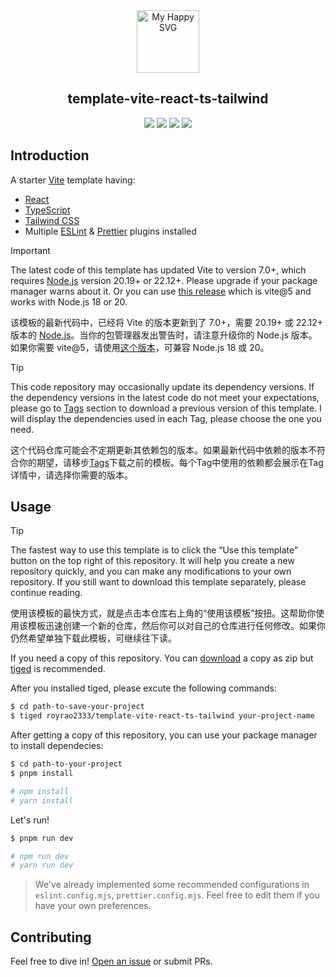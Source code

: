 <div align="center"><img src = "https://user-images.githubusercontent.com/31413093/197097625-5b3bd3cf-2bd6-4a3a-8059-a1fe9f28100b.svg" height="100px" alt="My Happy SVG"/></div>

<h2 align="center">template-vite-react-ts-tailwind</h2>

<div align="center">
<a href="https://reactjs.org/"><image src="https://img.shields.io/static/v1?label=React&message=19.1.1&style=for-the-badge&labelColor=FFFFFF&logo=react&color=61DAFB"/></a> <a href="https://www.typescriptlang.org/"><image src="https://img.shields.io/static/v1?label=TypeScript&message=5.8.3&style=for-the-badge&labelColor=FFFFFF&logo=typescript&color=3178C6"/></a> <a href="https://www.typescriptlang.org/"><image src="https://img.shields.io/static/v1?label=Tailwind%20CSS&message=4.1.12&style=for-the-badge&labelColor=FFFFFF&logo=tailwindcss&color=06B6D4"/></a> <a href="https://cn.vitejs.dev/"><image src="https://img.shields.io/static/v1?label=Vite&message=7.1.4&style=for-the-badge&labelColor=FFFFFF&logo=vite&color=646CFF"/></a>
</div>

## Introduction

A starter [Vite](https://vitejs.dev/) template having:

- [React](https://react.dev/)
- [TypeScript](https://www.typescriptlang.org/)
- [Tailwind CSS](https://tailwindcss.com/)
- Multiple [ESLint](https://eslint.org/) & [Prettier](https://prettier.io/) plugins installed

> [!IMPORTANT]
> 
> The latest code of this template has updated Vite to version 7.0+, which requires [Node.js](https://nodejs.org/) version 20.19+ or 22.12+. Please upgrade if your package manager warns about it. Or you can use [this release](https://github.com/RoyRao2333/template-vite-react-ts-tailwind/releases/tag/release-2025.03.27) which is vite@5 and works with Node.js 18 or 20.
> 
> 该模板的最新代码中，已经将 Vite 的版本更新到了 7.0+，需要 20.19+ 或 22.12+ 版本的 [Node.js](https://nodejs.org/)。当你的包管理器发出警告时，请注意升级你的 Node.js 版本。如果你需要 vite@5，请使用[这个版本](https://github.com/RoyRao2333/template-vite-react-ts-tailwind/releases/tag/release-2025.03.27)，可兼容 Node.js 18 或 20。

> [!TIP]
> 
> This code repository may occasionally update its dependency versions. If the dependency versions in the latest code do not meet your expectations, please go to [Tags](https://github.com/RoyRao2333/template-vite-react-ts-tailwind/tags) section to download a previous version of this template. I will display the dependencies used in each Tag, please choose the one you need.
> 
> 这个代码仓库可能会不定期更新其依赖包的版本。如果最新代码中依赖的版本不符合你的期望，请移步[Tags](https://github.com/RoyRao2333/template-vite-react-ts-tailwind/tags)下载之前的模板。每个Tag中使用的依赖都会展示在Tag详情中，请选择你需要的版本。

## Usage

> [!TIP]
> 
> The fastest way to use this template is to click the “Use this template” button on the top right of this repository. It will help you create a new repository quickly, and you can make any modifications to your own repository. If you still want to download this template separately, please continue reading.
> 
> 使用该模板的最快方式，就是点击本仓库右上角的“使用该模板”按扭。这帮助你使用该模板迅速创建一个新的仓库，然后你可以对自己的仓库进行任何修改。如果你仍然希望单独下载此模板，可继续往下读。

If you need a copy of this repository. You can [download](https://github.com/RoyRao2333/template-vite-react-ts-tailwind/archive/refs/heads/main.zip) a copy as zip but [tiged](https://github.com/tiged/tiged) is recommended.

After you installed tiged, please excute the following commands:

```sh
$ cd path-to-save-your-project
$ tiged royrao2333/template-vite-react-ts-tailwind your-project-name
```

After getting a copy of this repository, you can use your package manager to install dependecies:

```sh
$ cd path-to-your-project
$ pnpm install

# npm install
# yarn install
```

Let's run!

```sh
$ pnpm run dev

# npm run dev
# yarn run dev
```

> We've already implemented some recommended configurations in `eslint.config.mjs`, `prettier.config.mjs`. Feel free to edit them if you have your own preferences.

## Contributing

Feel free to dive in! [Open an issue](https://github.com/RoyRao2333/template-vite-react-ts-tailwind/issues/new) or submit PRs.
